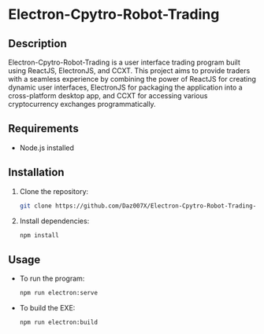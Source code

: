 # Electron-Cpytro-Robot-Trading

## Description
Electron-Cpytro-Robot-Trading is a user interface trading program built using ReactJS, ElectronJS, and CCXT. This project aims to provide traders with a seamless experience by combining the power of ReactJS for creating dynamic user interfaces, ElectronJS for packaging the application into a cross-platform desktop app, and CCXT for accessing various cryptocurrency exchanges programmatically.

## Requirements
- Node.js installed

## Installation
1. Clone the repository:
    ```bash
    git clone https://github.com/Daz007X/Electron-Cpytro-Robot-Trading-.git
    ```
2. Install dependencies:
    ```bash
    npm install
    ```

## Usage
- To run the program:
    ```bash
    npm run electron:serve
    ```
- To build the EXE:
    ```bash
    npm run electron:build
    ```

